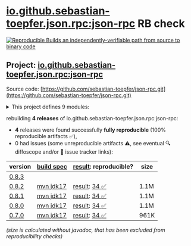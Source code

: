 [io.github.sebastian-toepfer.json.rpc:json-rpc](https://central.sonatype.com/artifact/io.github.sebastian-toepfer.json.rpc/json-rpc/versions) RB check
=======

[![Reproducible Builds](https://reproducible-builds.org/images/logos/rb.svg) an independently-verifiable path from source to binary code](https://reproducible-builds.org/)

## Project: [io.github.sebastian-toepfer.json.rpc:json-rpc](https://central.sonatype.com/artifact/io.github.sebastian-toepfer.json.rpc/json-rpc/versions)

Source code: [https://github.com/sebastian-toepfer/json-rpc.git](https://github.com/sebastian-toepfer/json-rpc.git)

<details><summary>This project defines 9 modules:</summary>

* [io.github.sebastian-toepfer.json.rpc.extension:json-rpc-extension](https://central.sonatype.com/artifact/io.github.sebastian-toepfer.json.rpc.extension/json-rpc-extension/0.8.2)
* [io.github.sebastian-toepfer.json.rpc.extension:json-rpc-extension-micrometer](https://central.sonatype.com/artifact/io.github.sebastian-toepfer.json.rpc.extension/json-rpc-extension-micrometer/0.8.2)
* [io.github.sebastian-toepfer.json.rpc.extension:json-rpc-extension-openrpc](https://central.sonatype.com/artifact/io.github.sebastian-toepfer.json.rpc.extension/json-rpc-extension-openrpc/0.8.2)
* [io.github.sebastian-toepfer.json.rpc:json-rpc](https://central.sonatype.com/artifact/io.github.sebastian-toepfer.json.rpc/json-rpc/0.8.2)
* [io.github.sebastian-toepfer.json.rpc:json-rpc-boundary](https://central.sonatype.com/artifact/io.github.sebastian-toepfer.json.rpc/json-rpc-boundary/0.8.2)
* [io.github.sebastian-toepfer.json.rpc:json-rpc-extension-openrpc](https://central.sonatype.com/artifact/io.github.sebastian-toepfer.json.rpc/json-rpc-extension-openrpc/0.8.2)
* [io.github.sebastian-toepfer.json.rpc:json-rpc-runtime](https://central.sonatype.com/artifact/io.github.sebastian-toepfer.json.rpc/json-rpc-runtime/0.8.2)
* [io.github.sebastian-toepfer.json.rpc:json-rpc-spring-integration-autoconfigure](https://central.sonatype.com/artifact/io.github.sebastian-toepfer.json.rpc/json-rpc-spring-integration-autoconfigure/0.8.2)
* [io.github.sebastian-toepfer.json.rpc:json-rpc-spring-integration-starter](https://central.sonatype.com/artifact/io.github.sebastian-toepfer.json.rpc/json-rpc-spring-integration-starter/0.8.2)
</details>

rebuilding **4 releases** of io.github.sebastian-toepfer.json.rpc:json-rpc:
- **4** releases were found successfully **fully reproducible** (100% reproducible artifacts :white_check_mark:),
- 0 had issues (some unreproducible artifacts :warning:, see eventual :mag: diffoscope and/or :memo: issue tracker links):

| version | [build spec](/BUILDSPEC.md) | [result](https://reproducible-builds.org/docs/jvm/): reproducible? | size |
| -- | --------- | ------ | -- |
| [0.8.3](https://central.sonatype.com/artifact/io.github.sebastian-toepfer.json.rpc/json-rpc/0.8.3/pom) | | | |
| [0.8.2](https://central.sonatype.com/artifact/io.github.sebastian-toepfer.json.rpc/json-rpc/0.8.2/pom) | [mvn jdk17](json-rpc-0.8.2.buildspec) | [result](json-rpc-0.8.2.buildinfo): [34 :white_check_mark: ](json-rpc-0.8.2.buildcompare) | 1.1M |
| [0.8.1](https://central.sonatype.com/artifact/io.github.sebastian-toepfer.json.rpc/json-rpc/0.8.1/pom) | [mvn jdk17](json-rpc-0.8.1.buildspec) | [result](json-rpc-0.8.1.buildinfo): [34 :white_check_mark: ](json-rpc-0.8.1.buildcompare) | 1.1M |
| [0.8.0](https://central.sonatype.com/artifact/io.github.sebastian-toepfer.json.rpc/json-rpc/0.8.0/pom) | [mvn jdk17](json-rpc-0.8.0.buildspec) | [result](json-rpc-0.8.0.buildinfo): [34 :white_check_mark: ](json-rpc-0.8.0.buildcompare) | 1.1M |
| [0.7.0](https://central.sonatype.com/artifact/io.github.sebastian-toepfer.json.rpc/json-rpc/0.7.0/pom) | [mvn jdk17](json-rpc-0.7.0.buildspec) | [result](json-rpc-0.7.0.buildinfo): [34 :white_check_mark: ](json-rpc-0.7.0.buildcompare) | 961K |

<i>(size is calculated without javadoc, that has been excluded from reproducibility checks)</i>

